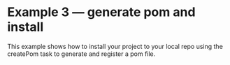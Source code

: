 # Example 3 — generate pom and install

This example shows how to install your project to your local repo using the createPom task to generate and register 
a pom file.

